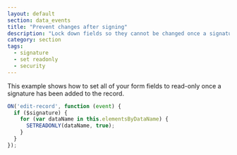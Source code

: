 ```yaml
---
layout: default
section: data_events
title: "Prevent changes after signing"
description: "Lock down fields so they cannot be changed once a signature has been added to a record."
category: section
tags:
  - signature
  - set readonly
  - security
---
```


This example shows how to set all of your form fields to read-only once a signature has been added to the record.

```js
ON('edit-record', function (event) {
  if ($signature) {
    for (var dataName in this.elementsByDataName) {
      SETREADONLY(dataName, true);
    }
  }
});
```
